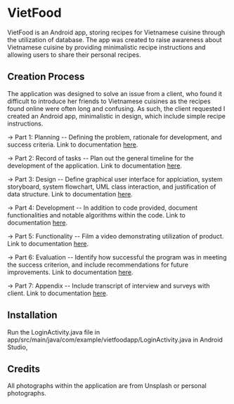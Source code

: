 # VietFood
VietFood is an Android app, storing recipes for Vietnamese cuisine through the utilization of database. The app was created to raise awareness about Vietnamese cuisine by providing minimalistic recipe instructions and allowing users to share their personal recipes.

## Creation Process
The application was designed to solve an issue from a client, who found it difficult to introduce her friends to Vietnamese cuisines as the recipes found online were often long and confusing. As such, the client requested I created an Android app, minimalistic in design, which include simple recipe instructions. 
  
  → Part 1: Planning -- Defining the problem, rationale for development, and success criteria. Link to documentation [here](https://drive.google.com/file/d/1Arm3wEG6egSRmfzcR7nsQTQvEMTgbFyn/view?usp=share_link).
  
  → Part 2: Record of tasks -- Plan out the general timeline for the development of the application. Link to documentation [here](https://drive.google.com/file/d/1d13xU7pKH70bJd7o2isHXlXHEQT1yoqx/view?usp=share_link).
  
  → Part 3: Design -- Define graphical user interface for applciation, system storyboard, system flowchart, UML class interaction, and justification of data structure. Link to documentation [here](https://drive.google.com/file/d/1kEuhx1F4w5neoiH75izze_5pVVqrMrHA/view?usp=share_link).
  
  → Part 4: Development -- In addition to code provided, document functionalities and notable algorithms within the code. Link to documentation [here](https://drive.google.com/file/d/1kEuhx1F4w5neoiH75izze_5pVVqrMrHA/view?usp=share_link).
  
  → Part 5: Functionality -- Film a video demonstrating utilization of product. Link to documentation [here](https://drive.google.com/file/d/1RPXq99bkzUoTswDgIZrumVEP0qKt6ZGN/view?usp=share_link).
  
  → Part 6: Evaluation -- Identify how successful the program was in meeting the success criterion, and include recommendations for future improvements. Link to documentation [here](https://drive.google.com/file/d/1SnLudvq44n1GsjhLxQayz7TPwsSDcXN-/view?usp=share_link).
  
  → Part 7: Appendix -- Include transcript of interview and surveys with client. Link to documentation [here](https://drive.google.com/file/d/1U_cFFN4pyAuv2eTiPWhQmucSEWJqYBim/view?usp=share_link).

## Installation
Run the LoginActivity.java file in app/src/main/java/com/example/vietfoodapp/LoginActivity.java in Android Studio,

## Credits 
All photographs within the application are from Unsplash or personal photographs. 

